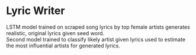 Lyric Writer
============

LSTM model trained on scraped song lyrics by top female artists generates realistic, original lyrics given seed word.
<br>
Second model trained to classify likely artist given lyrics used to estimate the most influential artists for generated lyrics.
